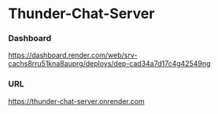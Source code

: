 # Thunder-Chat-Server

### Dashboard
https://dashboard.render.com/web/srv-cachs8rru51kna8auprg/deploys/dep-cad34a7d17c4g42549ng

### URL
https://thunder-chat-server.onrender.com
